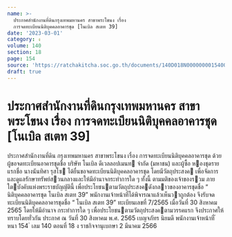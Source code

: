 ```yaml
---
name: >-
  ประกาศสำนักงานที่ดินกรุงเทพมหานคร สาขาพระโขนง เรื่อง
  การจดทะเบียนนิติบุคคลอาคารชุด [โนเบิล สเตท 39]
date: '2023-03-01'
category: ง
volume: 140
section: 18
page: 154
source: 'https://ratchakitcha.soc.go.th/documents/140D018N0000000015400.pdf'
draft: true
---
```


# ประกาศสำนักงานที่ดินกรุงเทพมหานคร สาขาพระโขนง เรื่อง การจดทะเบียนนิติบุคคลอาคารชุด [โนเบิล สเตท 39]

ประกาศสํานักงานที่ดิน กรุงเทพมหานคร สาขาพระโขนง เรื่อง การจดทะเบียนนิติบุคคลอาคารชุด ด้วย ผู้ขอจดทะเบียนอาคารชุดชื่อ บริษัท โนเบิล ดีเวลลอปเมนท จํากัด (มหาชน) และผู้ซื้อ หองชุดรายแรกชื่อ นางนันทิศา รุสโซ ได้ยื่นขอจดทะเบียนนิติบุคคลอาคารชุด โดยมีวัตถุประสงค เพื่อจัดการและดูแลรักษาทรัพย์สวนกลางและให้มีอํานาจกระทําการใด ๆ ทั้งนี้ ตามมติของเจ้าของรวม ภายใตบังคับแห่งพระราชบัญญัตินี้ เพื่อประโยชนตามวัตถุประสงคดังกลาวของอาคารชุดชื่อ “ นิติบุคคลอาคารชุด โนเบิล สเตท 39” พนักงานเจ้าหน้าที่ได้พิจารณาแล้วเห็นวาถูกต้อง จึงรับจดทะเบียนนิติบุคคลอาคารชุดชื่อ “ โนเบิล สเตท 39” ทะเบียนเลขที่ 7/2565 เมื่อวันที่ 30 สิงหาคม 2565 โดยให้มีอํานาจ กระทําการใด ๆ เพื่อประโยชนตามวัตถุประสงคตามวรรคแรก จึงประกาศให้ทราบโดยทั่วกัน ประกาศ ณ วันที่ 30 สิงหาคม พ.ศ. 2565 เบญจภัทร นิยมดี พนักงานเจ้าหน้าที่ ้ หนา 154 ่ เลม 140 ตอนที่ 18 ง ราชกิจจานุเบกษา 2 มีนาคม 2566
